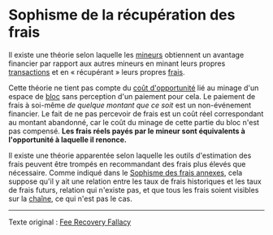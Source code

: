 Sophisme de la récupération des frais
=====================================

Il existe une théorie selon laquelle les [mineurs](ch101-glossary.md#mineur) obtiennent un avantage financier par rapport aux autres mineurs en minant leurs propres [transactions](ch101-glossary.md#transaction) et en « récupérant » leurs propres [frais](ch101-glossary.md#frais).

Cette théorie ne tient pas compte du [coût d'opportunité](https://fr.wikipedia.org/wiki/Co%C3%BBt_d%27opportunit%C3%A9) lié au minage d'un espace de [bloc](ch101-glossary.md#bloc) sans perception d'un paiement pour cela. Le paiement de frais à soi-même *de quelque montant que ce soit* est un non-événement financier. Le fait de ne pas percevoir de frais est un coût réel correspondant au montant abandonné, car le coût du minage de cette partie du bloc n'est pas compensé. **Les frais réels payés par le mineur sont équivalents à l'opportunité à laquelle il renonce.**

Il existe une théorie apparentée selon laquelle les outils d'estimation des frais peuvent être trompés en recommandant des frais plus élevés que nécessaire. Comme indiqué dans le [Sophisme des frais annexes](ch081-side-fee-fallacy.md), cela suppose qu'il y ait une relation entre les taux de frais historiques et les taux de frais futurs, relation qui n'existe pas, et que tous les frais soient visibles sur la [chaîne](ch101-glossary.md#chaîne), ce qui n'est pas le cas.

---

Texte original : [Fee Recovery Fallacy](https://github.com/libbitcoin/libbitcoin-system/wiki/Fee-Recovery-Fallacy)